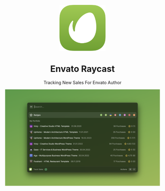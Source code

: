 <p align="center">
  <img src="https://github.com/astroon/envato-raycast/blob/main/assets/icon.png?raw=true" width="150"/>
  <h1 align="center">Envato Raycast</h1>
</p>
<p align="center">Tracking New Sales For Envato Author</p>

![](https://github.com/astroon/envato-raycast/blob/main/metadata/envato-01.png?raw=true)
